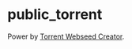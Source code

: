 # public_torrent

Power by [Torrent Webseed Creator](https://github.com/AnimMouse/torrent-webseed-creator).
